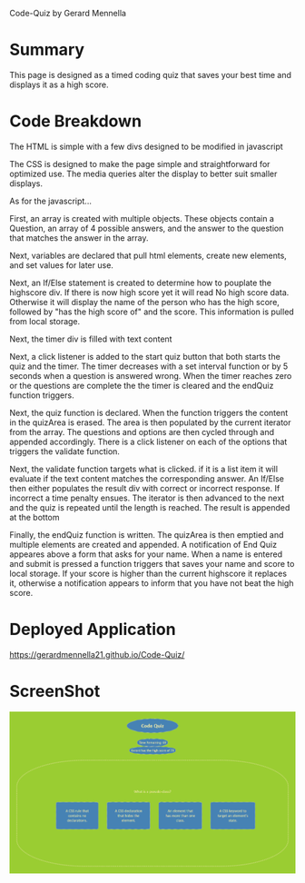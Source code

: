 Code-Quiz by Gerard Mennella

# Summary
This page is designed as a timed coding quiz that saves your best time and displays it as a high score.

# Code Breakdown
The HTML is simple with a few divs designed to be modified in javascript

The CSS is designed to make the page simple and straightforward for optimized use. The media queries alter the display to better suit smaller displays.

As for the javascript...

First, an array is created with multiple objects. These objects contain a Question, an array of 4 possible answers, and the answer to the question that matches the answer in the array.

Next, variables are declared that pull html elements, create new elements, and set values for later use.

Next, an If/Else statement is created to determine how to pouplate the highscore div. If there is now high score yet it will read No high score data. Otherwise it will display the name of the person who has the high score, followed by "has the high score of" and the score. This information is pulled from local storage.

Next, the timer div is filled with text content

Next, a click listener is added to the start quiz button that both starts the quiz and the timer. The timer decreases with a set interval function or by 5 seconds when a question is answered wrong. When the timer reaches zero or the questions are complete the the timer is cleared and the endQuiz function triggers.

Next, the quiz function is declared. When the function triggers the content in the quizArea is erased. The area is then populated by the current iterator from the array. The questions and options are then cycled through and appended accordingly. There is a click listener on each of the options that triggers the validate function.

Next, the validate function targets what is clicked. if it is a list item it will evaluate if the text content matches the corresponding answer. An If/Else then either populates the result div with correct or incorrect response. If incorrect a time penalty ensues. The iterator is then advanced to the next and the quiz is repeated until the length is reached. The result is appended at the bottom

Finally, the endQuiz function is written. The quizArea is then emptied and multiple elements are created and appended. A notification of End Quiz appeares above a form that asks for your name. When a name is entered and submit is pressed a function triggers that saves your name and score to local storage. If your score is higher than the current highscore it replaces it, otherwise a notification appears to inform that you have not beat the high score.

# Deployed Application
https://gerardmennella21.github.io/Code-Quiz/

# ScreenShot
![Screenshot](./assets/images/screenshot.png)